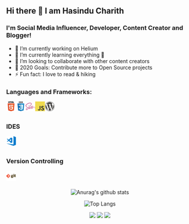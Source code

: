 ## Hi there 👋 I am Hasindu Charith

### I'm Social Media Influencer, Developer, Content Creator and Blogger!

- 🔭 I’m currently working on  Helium
- 🌱 I’m currently learning everything 🤣
- 👯 I’m looking to collaborate with other content creators
- 🥅 2020 Goals: Contribute more to Open Source projects
- ⚡ Fun fact: I love to read & hiking


### Languages and Frameworks:


<img align="left" alt="HTML5" width="26px" src="https://raw.githubusercontent.com/github/explore/80688e429a7d4ef2fca1e82350fe8e3517d3494d/topics/html/html.png" />
<img align="left" alt="CSS3" width="26px" src="https://raw.githubusercontent.com/github/explore/80688e429a7d4ef2fca1e82350fe8e3517d3494d/topics/css/css.png" />
<img align="left" alt="Sass" width="26px" src="https://raw.githubusercontent.com/github/explore/80688e429a7d4ef2fca1e82350fe8e3517d3494d/topics/sass/sass.png" />
<img align="left" alt="JavaScript" width="26px" src="https://raw.githubusercontent.com/github/explore/80688e429a7d4ef2fca1e82350fe8e3517d3494d/topics/javascript/javascript.png" />
<img align="left" alt="Wordpress" width="26px" src="https://raw.githubusercontent.com/github/explore/80688e429a7d4ef2fca1e82350fe8e3517d3494d/topics/wordpress/wordpress.png" />

<br/>
<br/>

 ### IDES
<img align="left" alt="Visual Studio Code" width="26px" src="https://raw.githubusercontent.com/github/explore/80688e429a7d4ef2fca1e82350fe8e3517d3494d/topics/visual-studio-code/visual-studio-code.png" />

<br/>
<br/>

### Version Controlling

<img align="left" alt="Git" width="26px" src="https://raw.githubusercontent.com/github/explore/80688e429a7d4ef2fca1e82350fe8e3517d3494d/topics/git/git.png" />


<br/>
<br/>

<div style="text-align:center;">

![Anurag's github stats](https://github-readme-stats.vercel.app/api?username=hasinducharith&count_private=true&show_icons=true&theme=radical)


![Top Langs](https://github-readme-stats.vercel.app/api/top-langs/?username=hasinducharith)



[<img src="https://img.icons8.com/fluent/25/000000/facebook-new.png"/>](https://www.facebook.com/hasindu.charith.5)
[<img src="https://img.icons8.com/color/25/000000/linkedin.png"/>](https://www.linkedin.com/in/hasinducharith)
[<img src="https://img.icons8.com/fluent/25/000000/domain.png"/>](https://hasinducharith.netlify.app/)

</div>

<!--
## Founder of [codingtricks.io](http://codingtricks.io/)

**dinushchathurya/dinushchathurya** is a ✨ _special_ ✨ repository because its `README.md` (this file) appears on your GitHub profile.
![Alt Text](https://media.giphy.com/media/jS24OwZjLFWt9RV5Xn/giphy.gif)
Here are some ideas to get you started:

- 🔭 I’m currently working on ...
- 🌱 I’m currently learning ...
- 👯 I’m looking to collaborate on ...
- 🤔 I’m looking for help with ...
- 💬 Ask me about ...
- 📫 How to reach me: ...
- 😄 Pronouns: ...
- ⚡ Fun fact: ...
-->
